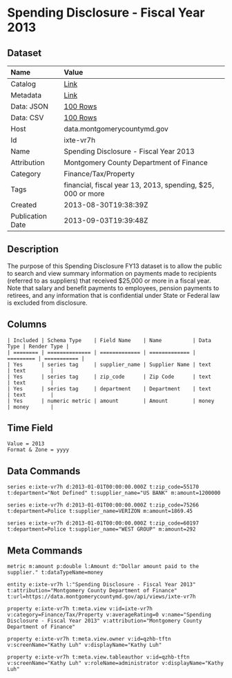 # Spending Disclosure - Fiscal Year 2013

## Dataset

| Name | Value |
| :--- | :---- |
| Catalog | [Link](https://catalog.data.gov/dataset/spending-disclosure-fiscal-year-2013-620d4) |
| Metadata | [Link](https://data.montgomerycountymd.gov/api/views/ixte-vr7h) |
| Data: JSON | [100 Rows](https://data.montgomerycountymd.gov/api/views/ixte-vr7h/rows.json?max_rows=100) |
| Data: CSV | [100 Rows](https://data.montgomerycountymd.gov/api/views/ixte-vr7h/rows.csv?max_rows=100) |
| Host | data.montgomerycountymd.gov |
| Id | ixte-vr7h |
| Name | Spending Disclosure - Fiscal Year 2013 |
| Attribution | Montgomery County Department of Finance |
| Category | Finance/Tax/Property |
| Tags | financial, fiscal year 13, 2013, spending, $25, 000 or more |
| Created | 2013-08-30T19:38:39Z |
| Publication Date | 2013-09-03T19:39:48Z |

## Description

The purpose of this Spending Disclosure FY13 dataset is to allow the public to search and view summary information on payments made to recipients (referred to as suppliers) that received $25,000 or more in a fiscal year. Note that salary and benefit payments to employees, pension payments to retirees, and any information that is confidential under State or Federal law is excluded from disclosure.

## Columns

```ls
| Included | Schema Type    | Field Name    | Name          | Data Type | Render Type |
| ======== | ============== | ============= | ============= | ========= | =========== |
| Yes      | series tag     | supplier_name | Supplier Name | text      | text        |
| Yes      | series tag     | zip_code      | Zip Code      | text      | text        |
| Yes      | series tag     | department    | Department    | text      | text        |
| Yes      | numeric metric | amount        | Amount        | money     | money       |
```

## Time Field

```ls
Value = 2013
Format & Zone = yyyy
```

## Data Commands

```ls
series e:ixte-vr7h d:2013-01-01T00:00:00.000Z t:zip_code=55170 t:department="Not Defined" t:supplier_name="US BANK" m:amount=1200000

series e:ixte-vr7h d:2013-01-01T00:00:00.000Z t:zip_code=75266 t:department=Police t:supplier_name=VERIZON m:amount=1869.45

series e:ixte-vr7h d:2013-01-01T00:00:00.000Z t:zip_code=60197 t:department=Police t:supplier_name="WEST GROUP" m:amount=292
```

## Meta Commands

```ls
metric m:amount p:double l:Amount d:"Dollar amount paid to the supplier." t:dataTypeName=money

entity e:ixte-vr7h l:"Spending Disclosure - Fiscal Year 2013" t:attribution="Montgomery County Department of Finance" t:url=https://data.montgomerycountymd.gov/api/views/ixte-vr7h

property e:ixte-vr7h t:meta.view v:id=ixte-vr7h v:category=Finance/Tax/Property v:averageRating=0 v:name="Spending Disclosure - Fiscal Year 2013" v:attribution="Montgomery County Department of Finance"

property e:ixte-vr7h t:meta.view.owner v:id=qzhb-tftn v:screenName="Kathy Luh" v:displayName="Kathy Luh"

property e:ixte-vr7h t:meta.view.tableauthor v:id=qzhb-tftn v:screenName="Kathy Luh" v:roleName=administrator v:displayName="Kathy Luh"
```